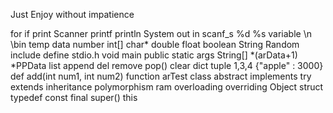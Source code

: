Just Enjoy  without impatience



for if print Scanner printf println System out in scanf_s %d %s variable
\n \bin temp data number int[] char*
double float boolean String Random
include define stdio.h void main public
static args String[] *(arData+1)
*PPData list append del remove pop()
clear dict tuple 1,3,4 {"apple" : 3000}
def add(int num1, int num2) function
arTest class abstract implements try
extends inheritance polymorphism ram
overloading overriding Object struct
typedef const final super() this



